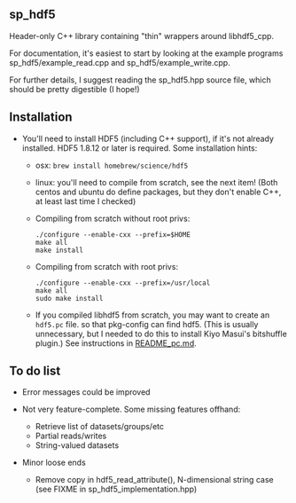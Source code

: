 ## sp_hdf5

Header-only C++ library containing "thin" wrappers around libhdf5_cpp.

For documentation, it's easiest to start by looking at the example programs sp_hdf5/example_read.cpp
and sp_hdf5/example_write.cpp.  

For further details, I suggest reading the sp_hdf5.hpp source file, which should be pretty
digestible (I hope!)

## Installation

- You'll need to install HDF5 (including C++ support), if it's not already installed.
  HDF5 1.8.12 or later is required.  Some installation hints:

   - osx: `brew install homebrew/science/hdf5`

   - linux: you'll need to compile from scratch, see the next item!
     (Both centos and ubuntu do define packages, but they don't enable C++, at least last time I checked)

   - Compiling from scratch without root privs:
     ```
     ./configure --enable-cxx --prefix=$HOME
     make all
     make install
     ```

   - Compiling from scratch with root privs:
     ```
     ./configure --enable-cxx --prefix=/usr/local
     make all
     sudo make install
     ```

   - If you compiled libhdf5 from scratch, you may want to create an `hdf5.pc` file.
     so that pkg-config can find hdf5.  (This is usually unnecessary, but I
     needed to do this to install Kiyo Masui's bitshuffle plugin.)  See
     instructions in [README_pc.md](./README_pc.md).


## To do list

   - Error messages could be improved
   - Not very feature-complete.  Some missing features offhand:
       - Retrieve list of datasets/groups/etc
       - Partial reads/writes
       - String-valued datasets

   - Minor loose ends
       - Remove copy in hdf5_read_attribute(), N-dimensional string case (see FIXME in sp_hdf5_implementation.hpp)

